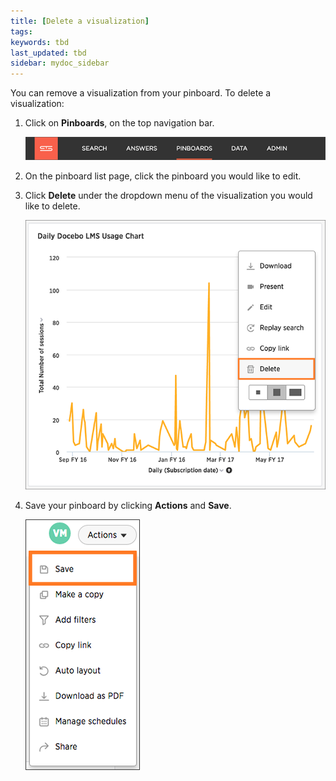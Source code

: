 ```yaml
---
title: [Delete a visualization]
tags:
keywords: tbd
last_updated: tbd
sidebar: mydoc_sidebar
---
```

You can remove a visualization from your pinboard. To delete a visualization:

1. Click on **Pinboards**, on the top navigation bar.

     ![](/pages/shared/conrefs/../../images/click_pinboards_icon.png "Pinboards")

2. On the pinboard list page, click the pinboard you would like to edit.
3. Click **Delete** under the dropdown menu of the visualization you would like to delete.

     ![](/pages/images/detele_a_pinboard_visualization.png "Delete a visualization")

4. Save your pinboard by clicking **Actions** and **Save**.

     ![](/pages/shared/conrefs/../../images/save_a_pinboard.png "Save your pinboard")
